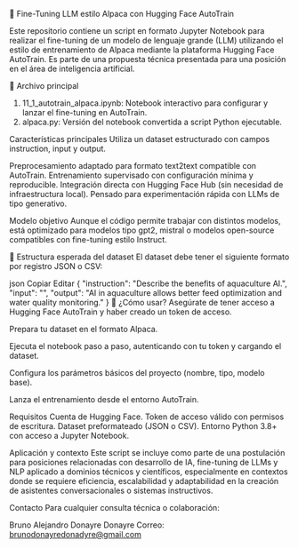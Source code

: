 🦙 Fine-Tuning LLM estilo Alpaca con Hugging Face AutoTrain

Este repositorio contiene un script en formato Jupyter Notebook para realizar el fine-tuning de un modelo de lenguaje grande (LLM) utilizando el estilo de entrenamiento de Alpaca mediante la plataforma Hugging Face AutoTrain. Es parte de una propuesta técnica presentada para una posición en el área de inteligencia artificial.

📄 Archivo principal
1) 11_1_autotrain_alpaca.ipynb: Notebook interactivo para configurar y lanzar el fine-tuning en AutoTrain.
2) alpaca.py: Versión del notebook convertida a script Python ejecutable.

Características principales
Utiliza un dataset estructurado con campos instruction, input y output.

  Preprocesamiento adaptado para formato text2text compatible con AutoTrain.
  Entrenamiento supervisado con configuración mínima y reproducible.
  Integración directa con Hugging Face Hub (sin necesidad de infraestructura local).
  Pensado para experimentación rápida con LLMs de tipo generativo.

Modelo objetivo
Aunque el código permite trabajar con distintos modelos, está optimizado para modelos tipo gpt2, mistral o modelos open-source compatibles con fine-tuning estilo Instruct.

📂 Estructura esperada del dataset
El dataset debe tener el siguiente formato por registro JSON o CSV:

json
Copiar
Editar
{
  "instruction": "Describe the benefits of aquaculture AI.",
  "input": "",
  "output": "AI in aquaculture allows better feed optimization and water quality monitoring."
}
🚀 ¿Cómo usar?
Asegúrate de tener acceso a Hugging Face AutoTrain y haber creado un token de acceso.

Prepara tu dataset en el formato Alpaca.

Ejecuta el notebook paso a paso, autenticando con tu token y cargando el dataset.

Configura los parámetros básicos del proyecto (nombre, tipo, modelo base).

Lanza el entrenamiento desde el entorno AutoTrain.

Requisitos
Cuenta de Hugging Face.
Token de acceso válido con permisos de escritura.
Dataset preformateado (JSON o CSV).
Entorno Python 3.8+ con acceso a Jupyter Notebook.

Aplicación y contexto
Este script se incluye como parte de una postulación para posiciones relacionadas con desarrollo de IA, fine-tuning de LLMs y NLP aplicado a dominios técnicos y científicos, especialmente en contextos donde se requiere eficiencia, escalabilidad y adaptabilidad en la creación de asistentes conversacionales o sistemas instructivos.

 Contacto
Para cualquier consulta técnica o colaboración:

Bruno Alejandro Donayre Donayre
Correo: brunodonayredonadyre@gmail.com


